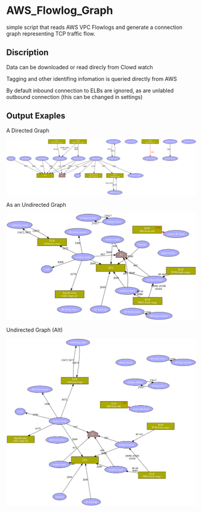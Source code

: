 # AWS_Flowlog_Graph
simple script that reads AWS VPC Flowlogs and generate a connection graph representing TCP traffic flow.

Discription
-------------

Data can be downloaded or read direcly from Clowd watch

Tagging and other identifing  infomation is queried directly from AWS 

By default inbound connection to ELBs are ignored, as are unlabled outbound connection
(this can be changed in settings)


Output Exaples
-------------

A Directed Graph

<img src='https://raw.githubusercontent.com/evilpete/AWS_Flowlog_Graph/master/Example_Output/xvlog-dot.png' width=700 title='Directed Graph'>

As an Undirected Graph

<img src='https://raw.githubusercontent.com/evilpete/AWS_Flowlog_Graph/master/Example_Output/xvlog-fdp.png' width=700 title='Undirected Graph'>

Undirected Graph (Alt)

<img src='https://raw.githubusercontent.com/evilpete/AWS_Flowlog_Graph/master/Example_Output/xvlog-neato.png' width=600 title='Undirected Graph'>
